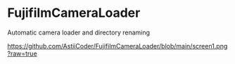# FujifilmCameraLoader
Automatic camera loader and directory renaming

https://github.com/AstiiCoder/FujifilmCameraLoader/blob/main/screen1.png?raw=true
